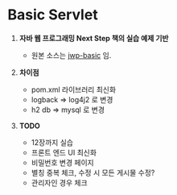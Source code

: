 # Basic Servlet

1. **자바 웹 프로그래밍 Next Step 책의 실습 예제 기반**
    * 원본 소스는 [jwp-basic](https://github.com/slipp/jwp-basic "jwp-basic") 임.

2. **차이점**
    * pom.xml 라이브러리 최신화
    * logback => log4j2 로 변경
    * h2 db => mysql 로 변경

3. **TODO**
    * 12장까지 실습
    * 프론트 엔드 UI 최신화
    * 비밀번호 변경 페이지
    * 별칭 중복 체크, 수정 시 모든 게시물 수정?
    * 관리자인 경우 체크